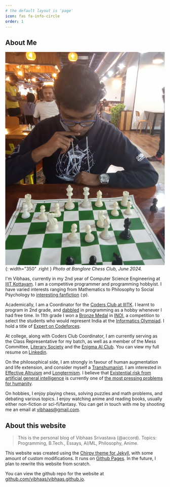 ```yaml
---
# the default layout is 'page'
icon: fas fa-info-circle
order: 1
---
```


## About Me

![img-description](/assets/img/vib-chess-photo.jpeg){: width="350" .right }
_Photo at Banglore Chess Club, June 2024._

I'm Vibhaas, currently in my 2nd year of Computer Science Engineering at [IIIT Kottayam](https://www.iiitkottayam.ac.in/). I am a competitive programmer and programming hobbyist. I have varied interests ranging from Mathematics to Philosophy to Social Psychology to [interesting fanfiction](https://hpmor.com/) (:p).

Academically, I am a Coordinator for the [Coders Club at IIITK](https://www.linkedin.com/company/codersclub-iiitk/). I learnt to program in 2nd grade, and [dabbled](https://codepen.io/vibhaas) in programming as a hobby whenever I had free time. In 11th grade I won a [Bronze Medal](https://www.linkedin.com/in/vibhaas/overlay/1714978989419/single-media-viewer/) in [INOI](https://www.iarcs.org.in/inoi/), a competition to select the students who would represent India at the [Informatics Olympiad](https://ioinformatics.org/). I hold a title of [Expert on Codeforces](https://codeforces.com/profile/accord).

At college, along with Coders Club Coordinator, I am currently serving as the Class Representative for my batch, as well as a member of the Mess Committee, [Literary Society](https://www.linkedin.com/company/litsoc-iiitk/) and the [Enigma AI Club](https://www.linkedin.com/company/enigma-iiitkottayam/). You can view my full resume on [Linkedin](https://www.linkedin.com/in/vibhaas/).

On the philosophical side, I am strongly in favour of human augmentation and life extension, and consider myself a [Transhumanist](https://www.humanityplus.org/the-transhumanist-manifesto). I am interested in [Effective Altruism](https://www.effectivealtruism.org/) and [Longtermism](https://www.centreforeffectivealtruism.org/longtermism). I believe that [Existential risk from artificial general intelligence](https://en.wikipedia.org/wiki/Existential_risk_from_artificial_general_intelligence) is currently one of [the most pressing problems for humanity](https://www.safe.ai/statement-on-ai-risk).

On hobbies, I enjoy playing chess, solving puzzles and math problems, and debating various topics. I enjoy watching anime and reading books, usually either non-fiction or sci-fi/fantasy. You can get in touch with me by shooting me an email at [vibhaas@gmail.com](mailto:vibhaas@gmail.com).

## About this website

> This is the personal blog of Vibhaas Srivastava (@accord). Topics: Programming, B.Tech., Essays, AI/ML, Philosophy, Anime. 

This website was created using the [Chirpy theme for Jekyll](https://github.com/cotes2020/jekyll-theme-chirpy), with some amount of custom modifications. It runs on [Github Pages](https://pages.github.com/). In the future, I plan to rewrite this website from scratch.


You can view the github repo for the website at [github.com/vibhaas/vibhaas.github.io](https://github.com/vibhaas/vibhaas.github.io).